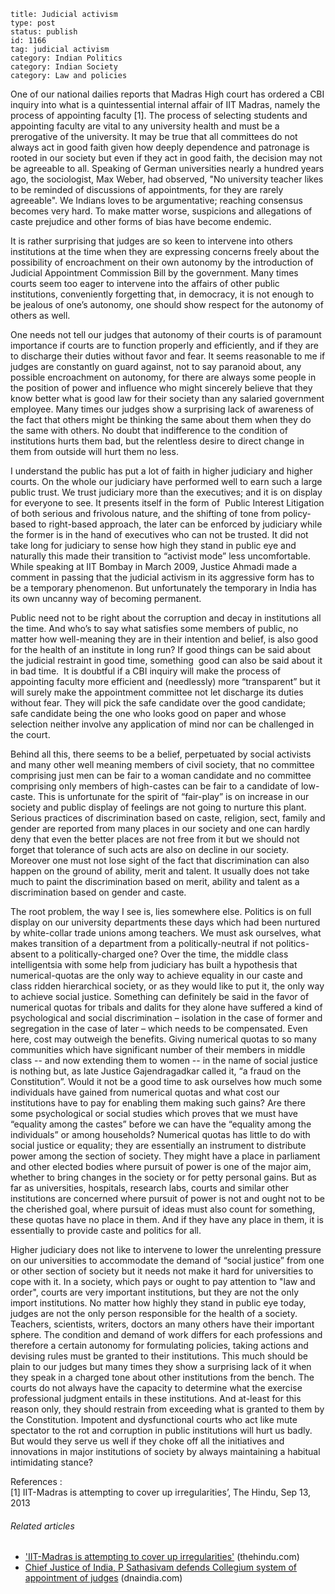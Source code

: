 ~~~~ 
title: Judicial activism 
type: post
status: publish
id: 1166
tag: judicial activism
category: Indian Politics
category: Indian Society
category: Law and policies
~~~~

One of our national dailies reports that Madras High court has ordered a
CBI inquiry into what is a quintessential internal affair of IIT Madras,
namely the process of appointing faculty [1]. The process of selecting
students and appointing faculty are vital to any university health and
must be a prerogative of the university. It may be true that all
committees do not always act in good faith given how deeply dependence
and patronage is rooted in our society but even if they act in good
faith, the decision may not be agreeable to all. Speaking of German
universities nearly a hundred years ago, the sociologist, Max Weber, had
observed, "No university teacher likes to be reminded of discussions of
appointments, for they are rarely agreeable". We Indians loves to be
argumentative; reaching consensus becomes very hard. To make matter
worse, suspicions and allegations of caste prejudice and other forms of
bias have become endemic.

It is rather surprising that judges are so keen to intervene into others
institutions at the time when they are expressing concerns freely about
the possibility of encroachment on their own autonomy by the
introduction of Judicial Appointment Commission Bill by the government.
Many times courts seem too eager to intervene into the affairs of other
public institutions, conveniently forgetting that, in democracy, it is
not enough to be jealous of one’s autonomy, one should show respect for
the autonomy of others as well.

One needs not tell our judges that autonomy of their courts is of
paramount importance if courts are to function properly and efficiently,
and if they are to discharge their duties without favor and fear. It
seems reasonable to me if judges are constantly on guard against, not to
say paranoid about, any possible encroachment on autonomy, for there are
always some people in the position of power and influence who might
sincerely believe that they know better what is good law for their
society than any salaried government employee. Many times our judges
show a surprising lack of awareness of the fact that others might be
thinking the same about them when they do the same with others. No doubt
that indifference to the condition of institutions hurts them bad, but
the relentless desire to direct change in them from outside will hurt
them no less.

I understand the public has put a lot of faith in higher judiciary and
higher courts. On the whole our judiciary have performed well to earn
such a large public trust. We trust judiciary more than the executives;
and it is on display for everyone to see. It presents itself in the form
of  Public Interest Litigation of both serious and frivolous nature, and
the shifting of tone from policy-based to right-based approach, the
later can be enforced by judiciary while the former is in the hand of
executives who can not be trusted. It did not take long for judiciary to
sense how high they stand in public eye and naturally this made their
transition to “activist mode” less uncomfortable. While speaking at IIT
Bombay in March 2009, Justice Ahmadi made a comment in passing that the
judicial activism in its aggressive form has to be a temporary
phenomenon. But unfortunately the temporary in India has its own uncanny
way of becoming permanent.

Public need not to be right about the corruption and decay in
institutions all the time. And who’s to say what satisfies some members
of public, no matter how well-meaning they are in their intention and
belief, is also good for the health of an institute in long run? If good
things can be said about the judicial restraint in good time, something 
good can also be said about it in bad time.  It is doubtful if a CBI
inquiry will make the process of appointing faculty more efficient and
(needlessly) more “transparent” but it will surely make the appointment
committee not let discharge its duties without fear. They will pick the
safe candidate over the good candidate; safe candidate being the one who
looks good on paper and whose selection neither involve any application
of mind nor can be challenged in the court.

Behind all this, there seems to be a belief, perpetuated by social
activists and many other well meaning members of civil society, that no
committee comprising just men can be fair to a woman candidate and no
committee comprising only members of high-castes can be fair to a
candidate of low-caste. This is unfortunate for the spirit of
“fair-play” is on increase in our society and public display of feelings
are not going to nurture this plant. Serious practices of discrimination
based on caste, religion, sect, family and gender are reported from many
places in our society and one can hardly deny that even the better
places are not free from it but we should not forget that tolerance of
such acts are also on decline in our society. Moreover one must not lose
sight of the fact that discrimination can also happen on the ground of
ability, merit and talent. It usually does not take much to paint the
discrimination based on merit, ability and talent as a discrimination
based on gender and caste.

The root problem, the way I see is, lies somewhere else. Politics is on
full display on our university departments these days which had been
nurtured by white-collar trade unions among teachers. We must ask
ourselves, what makes transition of a department from a
politically-neutral if not politics-absent to a politically-charged one?
Over the time, the middle class intelligentsia with some help from
judiciary has built a hypothesis that numerical-quotas are the only way
to achieve equality in our caste and class ridden hierarchical society,
or as they would like to put it, the only way to achieve social justice.
Something can definitely be said in the favor of numerical quotas for
tribals and dalits for they alone have suffered a kind of psychological
and social discrimination – isolation in the case of former and
segregation in the case of later – which needs to be compensated. Even
here, cost may outweigh the benefits. Giving numerical quotas to so many
communities which have significant number of their members in middle
class -- and now extending them to women -- in the name of social
justice is nothing but, as late Justice Gajendragadkar called it, “a
fraud on the Constitution”. Would it not be a good time to ask ourselves
how much some individuals have gained from numerical quotas and what
cost our institutions have to pay for enabling them making such gains?
Are there some psychological or social studies which proves that we must
have “equality among the castes” before we can have the “equality among
the individuals” or among households? Numerical quotas has little to do
with social justice or equality; they are essentially an instrument to
distribute power among the section of society. They might have a place
in parliament and other elected bodies where pursuit of power is one of
the major aim, whether to bring changes in the society or for petty
personal gains. But as far as universities, hospitals, research labs,
courts and similar other institutions are concerned where pursuit of
power is not and ought not to be the cherished goal, where pursuit of
ideas must also count for something, these quotas have no place in them.
And if they have any place in them, it is essentially to provide caste
and politics for all.

Higher judiciary does not like to intervene to lower the unrelenting
pressure on our universities to accommodate the demand of “social
justice” from one or other section of society but it needs not make it
hard for universities to cope with it. In a society, which pays or ought
to pay attention to "law and order", courts are very important
institutions, but they are not the only import institutions. No matter
how highly they stand in public eye today, judges are not the only
person responsible for the health of a society. Teachers, scientists,
writers, doctors an many others have their important sphere. The
condition and demand of work differs for each professions and therefore
a certain autonomy for formulating policies, taking actions and devising
rules must be granted to their institutions. This much should be plain
to our judges but many times they show a surprising lack of it when they
speak in a charged tone about other institutions from the bench. The
courts do not always have the capacity to determine what the exercise
professional judgment entails in these institutions. And at-least for
this reason only, they should restrain from exceeding what is granted to
them by the Constitution. Impotent and dysfunctional courts who act like
mute spectator to the rot and corruption in public institutions will
hurt us badly. But would they serve us well if they choke off all the
initiatives and innovations in major institutions of society by always
maintaining a habitual intimidating stance?

References :\
 [1] IIT-Madras is attempting to cover up irregularities’, The Hindu,
Sep 13, 2013

###### Related articles

-   ['IIT-Madras is attempting to cover up
    irregularities'](http://www.thehindu.com/news/cities/chennai/iitmadras-is-attempting-to-cover-up-irregularities/article5121105.ece)
    (thehindu.com)
-   [Chief Justice of India, P Sathasivam defends Collegium system of
    appointment of
    judges](http://www.dnaindia.com/india/1888804/report-chief-justice-of-india-p-sathasivam-defends-collegium-system-of-appointment-of-judges)
    (dnaindia.com)

